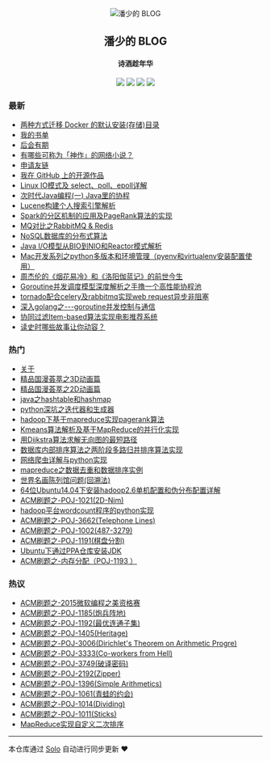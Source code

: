 <p align="center"><img alt="潘少的 BLOG" src="https://taohuawu.club/icons/mo.png"></p><h2 align="center">
潘少的 BLOG
</h2>

<h4 align="center">诗酒趁年华</h4>
<p align="center"><a title="潘少的 BLOG" target="_blank" href="https://github.com/panjf2000/solo-blog"><img src="https://img.shields.io/github/last-commit/panjf2000/solo-blog.svg?style=flat-square&color=FF9900"></a>
<a title="GitHub repo size in bytes" target="_blank" href="https://github.com/panjf2000/solo-blog"><img src="https://img.shields.io/github/repo-size/panjf2000/solo-blog.svg?style=flat-square"></a>
<a title="Solo Version" target="_blank" href="https://github.com/b3log/solo/releases"><img src="https://img.shields.io/badge/solo-3.6.3-f1e05a.svg?style=flat-square&color=blueviolet"></a>
<a title="Hits" target="_blank" href="https://github.com/b3log/hits"><img src="https://hits.b3log.org/panjf2000/solo-blog.svg"></a></p>

### 最新

* [两种方式迁移 Docker 的默认安装(存储)目录](https://taohuawu.club/migrate-docker-installation-directory)
* [我的书单](https://taohuawu.club/reading-list)
* [后会有期](https://taohuawu.club/see-you-again)
* [有哪些可称为「神作」的网络小说？](https://taohuawu.club/internet-novels-recommendation)
* [申请友链](https://taohuawu.club/application-for-blogroll)
* [我在 GitHub 上的开源作品](https://taohuawu.club/my-github-repos)
* [Linux IO模式及 select、poll、epoll详解](https://taohuawu.club/linux-io-select-poll-epoll)
* [次时代Java编程(一) Java里的协程](https://taohuawu.club/java-coroutine-quasar)
* [Lucene构建个人搜索引擎解析](https://taohuawu.club/lucene-search-engine)
* [Spark的分区机制的应用及PageRank算法的实现](https://taohuawu.club/spark-partition-pagerank)
* [MQ对比之RabbitMQ & Redis](https://taohuawu.club/mq-rabbit-redis)
* [NoSQL数据库的分布式算法](https://taohuawu.club/nosql-distributed-algorithm)
* [Java I/O模型从BIO到NIO和Reactor模式解析](https://taohuawu.club/java-nio)
* [Mac开发系列之python多版本和环境管理（pyenv和virtualenv安装配置使用）](https://taohuawu.club/management-multi-pythons)
* [周杰伦的《烟花易冷》和《洛阳伽蓝记》的前世今生](https://taohuawu.club/yan-hua-yi-leng)
* [Goroutine并发调度模型深度解析之手撸一个高性能协程池](https://taohuawu.club/high-performance-implementation-of-goroutine-pool)
* [tornado配合celery及rabbitmq实现web request异步非阻塞](https://taohuawu.club/python-tornado-rabbitmq-asynchronous-non-blocking)
* [深入golang之---goroutine并发控制与通信](https://taohuawu.club/goroutine-concurrency-control-and-communication)
* [协同过滤Item-based算法实现电影推荐系统](https://taohuawu.club/item-based-movie-recommendation)
* [读史时哪些故事让你动容？](https://taohuawu.club/du-shi)

### 热门

* [关于](https://taohuawu.club/about)
* [精品国漫荟萃之3D动画篇](https://taohuawu.club/chinese-3d-animation)
* [精品国漫荟萃之2D动画篇](https://taohuawu.club/chinese-2d-animation)
* [java之hashtable和hashmap](https://taohuawu.club/java-hashmap-hashtable)
* [python深坑之迭代器和生成器](https://taohuawu.club/python-iterator-generator)
* [hadoop下基于mapreduce实现pagerank算法](https://taohuawu.club/pagerank-algorithm-via-hadoop-mapreduce)
* [Kmeans算法解析及基于MapReduce的并行化实现](https://taohuawu.club/kmeans-algorithm-via-mapreduce)
* [用Dijkstra算法求解无向图的最短路径](https://taohuawu.club/solve-shortest-path-via-dijkstra-algorithm)
* [数据库内部排序算法之两阶段多路归并排序算法实现](https://taohuawu.club/database-sort-algorithm)
* [网络爬虫详解与python实现](https://taohuawu.club/introduction-of-web-spider-by-python)
* [mapreduce之数据去重和数据排序实例](https://taohuawu.club/mapreduce-de-duplication-and-sort)
* [世界名画陈列馆问题(回溯法)](https://taohuawu.club/problem-of-world-renowned-painting-exhibition-room)
* [64位Ubuntu14.04下安装hadoop2.6单机配置和伪分布配置详解](https://taohuawu.club/hadoop-installation-in-ubuntu)
* [ACM刷题之-POJ-1021(2D-Nim)](https://taohuawu.club/POJ-1021)
* [hadoop平台wordcount程序的python实现](https://taohuawu.club/wordcout-in-hadoop-by-python)
* [ACM刷题之-POJ-3662(Telephone Lines)](https://taohuawu.club/POJ-3662)
* [ACM刷题之-POJ-1002(487-3279)](https://taohuawu.club/POJ-1002)
* [ACM刷题之-POJ-1191(棋盘分割)](https://taohuawu.club/POJ-1191)
* [Ubuntu下通过PPA仓库安装JDK](https://taohuawu.club/install-jdk-via-ppa-in-ubuntu)
* [ACM刷题之-内存分配（POJ-1193 ）](https://taohuawu.club/POJ-1193)

### 热议

* [ACM刷题之-2015微软编程之美资格赛](https://taohuawu.club/microsoft-programming-venues-problems)
* [ACM刷题之-POJ-1185(炮兵阵地)](https://taohuawu.club/POJ-1185)
* [ACM刷题之-POJ-1192(最优连通子集)](https://taohuawu.club/POJ-1192)
* [ACM刷题之-POJ-1405(Heritage)](https://taohuawu.club/POJ-1405)
* [ACM刷题之-POJ-3006(Dirichlet's Theorem on Arithmetic Progre)](https://taohuawu.club/POJ-3006)
* [ACM刷题之-POJ-3333(Co-workers from Hell)](https://taohuawu.club/co-workers-from-hell)
* [ACM刷题之-POJ-3749(破译密码)](https://taohuawu.club/POJ-3749)
* [ACM刷题之-POJ-2192(Zipper)](https://taohuawu.club/POJ-2192)
* [ACM刷题之-POJ-1396(Simple Arithmetics)](https://taohuawu.club/POJ-1396)
* [ACM刷题之-POJ-1061(青蛙的约会)](https://taohuawu.club/POJ-1061)
* [ACM刷题之-POJ-1014(Dividing)](https://taohuawu.club/POJ-1014)
* [ACM刷题之-POJ-1011(Sticks)](https://taohuawu.club/POJ-1011)
* [MapReduce实现自定义二次排序](https://taohuawu.club/mapreduce-customized-secondary-sort)

---

本仓库通过 [Solo](https://github.com/b3log/solo) 自动进行同步更新 ❤️ 